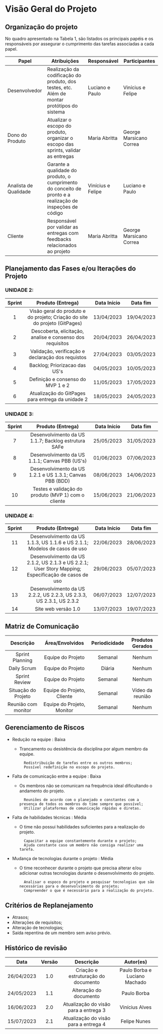 # Visão Geral do Projeto

## Organização do projeto

No quadro apresentado na Tabela 1, são listados os principais papéis e os responsáveis por assegurar o cumprimento das tarefas associadas a cada papel.

|          Papel        | Atribuições | Responsável | Participantes | 
| --------------------- | --------------------------------------------------------------- | ---------------------------------------- | -------- |
|     Desenvolvedor     | Realização da codificação do produto, dos testes, etc. Além de montar protótipos do sistema | Luciano e Paulo | Vinícius e Felipe |
|    Dono do Produto    | Atualizar o escopo do produto, organizar o escopo das sprints, validar as entregas | Maria Abritta | George Marsicano Correa |
| Analista de Qualidade | Garante a qualidade do produto, o cumprimento do conceito de pronto e a  realização de inspeções de código | Vinícius e Felipe | Luciano e Paulo |
|        Cliente        | Responsável por validar as entregas com feedbacks relacionados ao projeto | Maria Abritta | George Marsicano Correa |

## Planejamento das Fases e/ou Iterações do Projeto

### UNIDADE 2:

| Sprint | Produto (Entrega) | Data Início | Data fim |
| :----: | :----------------:| :---------: | :------: |
| 1 | Visão geral do produto e do projeto; Criação do site do projeto (GitPages) | 13/04/2023 | 19/04/2023 |
| 2 | Descoberta, elicitação, analise e consenso dos requisitos | 20/04/2023 | 26/04/2023 |
| 3 | Validação, verificação e declaração dos requistos | 27/04/2023 | 03/05/2023 |
| 4 | Backlog; Priorizacao das US's | 04/05/2023 | 10/05/2023 |
| 5 | Definição e consenso do MVP 1 e 2 | 11/05/2023 | 17/05/2023 |
| 6 | Atualização do GitPages para entrega da unidade 2 | 18/05/2023 | 24/05/2023 |

### UNIDADE 3:

| Sprint | Produto (Entrega) | Data Início | Data fim |
| :----: | :----------------:| :---------: | :------: |
| 7 | Desenvolvimento da US 1.1.7; Backlog estrutura SAFe | 25/05/2023 | 31/05/2023 |
| 8 | Desenvolvimento da US 1.1.1; Canvas PBB (US's) | 01/06/2023 | 07/06/2023 |
| 9 | Desenvolvimento da US 1.2.1 e US 1.3.1; Canvas PBB (BDD) | 08/06/2023 | 14/06/2023 |
| 10 | Testes e validação do produto (MVP 1) com o cliente | 15/06/2023 | 21/06/2023 |

### UNIDADE 4:

| Sprint | Produto (Entrega) | Data Início | Data fim |
| :----: | :----------------:| :---------: | :------: |
| 11 | Desenvolvimento da US 1.1.3, US 1.1.6 e US 2.1.1; Modelos de casos de uso | 22/06/2023 | 28/06/2023 |
| 12 | Desenvolvimento da US 2.1.2, US 2.1.3 e US 2.2.1; User Story Mapping; Especificação de casos de uso  | 29/06/2023 | 05/07/2023 |
| 13 | Desenvolvimento da US 2.2.2, US 2.2.3, US 2.3.3, US 2.3.1, US 2.3.2 | 06/07/2023 | 12/07/2023 |
| 14 | Site web versão 1.0 | 13/07/2023 | 19/07/2023 |

## Matriz de Comunicação

| Descrição | Área/Envolvidos | Periodicidade | Produtos Gerados |
| :-------: | :-------------: | :-----------: | :--------------: |
| Sprint Planning  | Equipe do Projeto | Semanal | Nenhum |
| Daily Scrum | Equipe do Projeto  | Diária | Nenhum |
| Sprint Review | Equipe do Projeto | Semanal | Nenhum |
| Situação do Projeto | Equipe do Projeto, Cliente | Semanal | Vídeo da reunião |
| Reunião com monitor | Equipe do Projeto, Monitor | Semanal | Nenhum |

## Gerenciamento de Riscos

- Redução na equipe : Baixa
    - Trancamento ou desistência da disciplina por algum membro da equipe.
        
            Redistribuição de tarefas entre os outros membros;
            Possível redefinição no escopo do projeto.

- Falta de comunicação entre a equipe : Baixa
    - Os membros não se comunicam na frequência ideal dificultando o andamento do projeto.

            Reuniões de acordo com o planejado e constantes com a presença de todos os membros do time sempre que possível;
            Utilizar plataformas de comunicação rápidas e diretas.

- Falta de habilidades técnicas : Média
    - O time não possui habilidades suficientes para a realização do projeto.
    
            Capacitar a equipe constantemente durante o projeto;
            Ajuda constante caso um membro não consiga realizar uma tarefa.

- Mudança de tecnologias durante o projeto : Média
    - O time reconhecer durante o projeto que precisa alterar e/ou adicionar outras tecnologias durante o desenvolvimento do projeto.
    
            Analisar o espoco do projeto e pesquisar tecnologias que são necessárias para o desenvolvimento do projeto;
            Compreender o que é necessário para a realização do projeto.

## Critérios de Replanejamento

- Atrasos;
- Alterações de requisitos; 
- Alteração de tecnologias; 
- Saída repentina de um membro sem aviso prévio. 

## Histórico de revisão

|  Data | Versão | Descrição | Autor(es) |
| :--------: | :----: | :---------------------------------: | :---------: |
| 26/04/2023 |  1.0   | Criação e estruturação do documento | Paulo Borba e Luciano Machado |
| 24/05/2023 |  1.1   | Alteração do documento | Paulo Borba |
| 16/06/2023 |  2.0   | Atualização do visão para a entrega 3 | Vinícius Alves |
| 15/07/2023 |  2.1   | Atualização do visão para a entrega 4 | Felipe Nunes |
